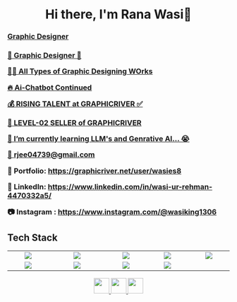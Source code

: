 <body>
  <div align="center">
    <h1> Hi there, I'm Rana Wasi👋<a href="https://github.com/Wasies8"></h1>
  </div>
<p align="center">
<h3> Graphic Designer <h3>
	


🤵 Graphic Designer 🤖
	
👨‍💻 All Types of Graphic Designing WOrks

🔥 Ai-Chatbot Continued 
	
💰 RISING TALENT at GRAPHICRIVER ✅

💸 LEVEL-02 SELLER of GRAPHICRIVER

📓 I’m currently learning LLM's and Genrative AI... 😭

📧 rjee04739@gmail.com

🎨 Portfolio: https://graphicriver.net/user/wasies8

💼 LinkedIn: https://www.linkedin.com/in/wasi-ur-rehman-4470332a5/

📷 Instagram : https://www.instagram.com/@wasiking1306
 
<h2>Tech Stack</h2>

<table width="100">
<tr>
    <td align='center' width="200">
        <img src="https://cdn.pixabay.com/photo/2021/02/03/12/35/photoshop-5977809_960_720.png">
    </td>

  <td align='center' width="300">
        <img src="https://1000logos.net/wp-content/uploads/2020/06/Illustrator-Logo.png">
    </td>
 <td align='center' width="200">
        <img src="https://seeklogo.com/images/C/coreldraw-logo-86A2145BF8-seeklogo.com.png">
    </td>
 <td align='center' width="200">
        <img src="https://upload.wikimedia.org/wikipedia/commons/thumb/8/8d/Microsoft_Word_2013-2019_logo.svg/2170px-Microsoft_Word_2013-2019_logo.svg.png"">
    </td>
 <td align='center' width="200">
        <img src="https://upload.wikimedia.org/wikipedia/commons/thumb/7/73/Microsoft_Excel_2013-2019_logo.svg/2170px-Microsoft_Excel_2013-2019_logo.svg.png">
    </td>
 
</tr>
 
<tr>
    <td align='center'>
        <img src="https://upload.wikimedia.org/wikipedia/commons/thumb/3/38/HTML5_Badge.svg/2048px-HTML5_Badge.svg.png"">
    </td>
    <td align='center'>
        <img src="https://assets.market-storefront.envato-static.com/storefront/assets/og-images/graphicriver-3a7a4fb0c989f07658faec8a10d5aa5200f5742f371c38cbeb7f17b04a58bfff.png"">
    </td>
 <td align='center'>
        <img src="https://1000logos.net/wp-content/uploads/2020/11/Behance-Logo-2020.jpg">
    </td>
     <td align='center'>
        <img src="https://pbs.twimg.com/profile_images/1453339438029869059/Mpk9QXje_400x400.jpg">
    </td>
</tr>
 

    
</table>
</p>
<p align="center">
<a href="https://www.linkedin.com/in/wasi-ur-rehman-4470332a5/"><img width="35px" src="https://cdn1.iconfinder.com/data/icons/logotypes/32/circle-linkedin-512.png"> 
<a href="mailto:rjee04739@gmail.com"><img width="35px" src="https://static.vecteezy.com/system/resources/previews/016/716/465/original/gmail-icon-free-png.png">
<a href="https://www.instagram.com/@wasiking1306"><img width="35px" src="https://png.pngtree.com/png-clipart/20230401/original/pngtree-three-dimensional-instagram-icon-png-image_9015419.png">
 </p>
 
<br>

